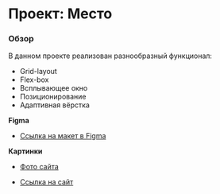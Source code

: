 # Проект: Место

### Обзор
В данном проекте реализован разнообразный функционал:
* Grid-layout
* Flex-box
* Всплывающее окно
* Позиционирование
* Адаптивная вёрстка


**Figma**

* [Ссылка на макет в Figma](https://www.figma.com/file/2cn9N9jSkmxD84oJik7xL7/JavaScript.-Sprint-4?node-id=0%3A1)

**Картинки**

* [Фото сайта](./images/127.0.0.1_5500_.png)

* [Ссылка на сайт](https://smokydogg.github.io/mesto-project/)

